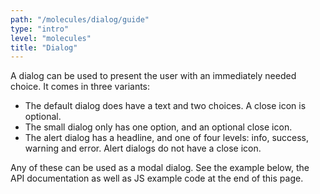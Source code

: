 ```yaml
---
path: "/molecules/dialog/guide"
type: "intro"
level: "molecules"
title: "Dialog"
---
```


A dialog can be used to present the user with an immediately needed choice. It comes in three variants:

* The default dialog does have a text and two choices. A close icon is optional.
* The small dialog only has one option, and an optional close icon.
* The alert dialog has a headline, and one of four levels: info, success, warning and error. Alert dialogs do not have a close icon.

Any of these can be used as a modal dialog. See the example below, the API documentation as well as JS example code at the end of this page.